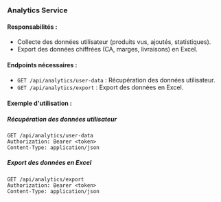 ### Analytics Service

#### Responsabilités :
- Collecte des données utilisateur (produits vus, ajoutés, statistiques).
- Export des données chiffrées (CA, marges, livraisons) en Excel.

#### Endpoints nécessaires :
- `GET /api/analytics/user-data` : Récupération des données utilisateur.
- `GET /api/analytics/export` : Export des données en Excel.

#### Exemple d'utilisation :

##### Récupération des données utilisateur
```http
GET /api/analytics/user-data
Authorization: Bearer <token>
Content-Type: application/json
```

##### Export des données en Excel
```http
GET /api/analytics/export
Authorization: Bearer <token>
Content-Type: application/json
```